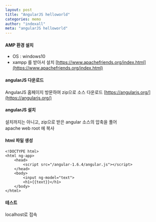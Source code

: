```yaml
---
layout: post
title: "AngularJS helloworld"
categories: memo
author: "indexall"
meta: "angularJS helloworld"
---
```


#### AMP 환경 설치
- OS : windows10
- xampp 를 받아서 설치
[https://www.apachefriends.org/index.html](https://www.apachefriends.org/index.html)

#### angularJS 다운로드
AngularJS 홈페이지 방문하여 zip으로 소스 다운로드
[https://angularjs.org/](https://angularjs.org/)

#### angularJS 설치
설치까지는 아니고, zip으로 받은 angular 소스의 압축을 풀어  
apache web root 에 복사

#### html 파일 생성
```
<!DOCTYPE html>
<html ng-app>
    <head>
        <script src="/angular-1.6.4/angular.js"></script>
    </head>
    <body>
        <input ng-model="text">
        <h1>{{text}}</h1>
    </body>
</html>
```

#### 테스트
localhost로 접속